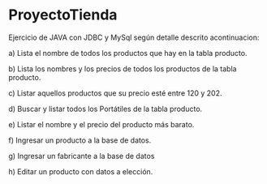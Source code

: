 # ProyectoTienda

Ejercicio de JAVA con JDBC y MySql según detalle descrito acontinuacion:

a) Lista el nombre de todos los productos que hay en la tabla producto.

b) Lista los nombres y los precios de todos los productos de la tabla producto.

c) Listar aquellos productos que su precio esté entre 120 y 202.

d) Buscar y listar todos los Portátiles de la tabla producto.

e) Listar el nombre y el precio del producto más barato.

f) Ingresar un producto a la base de datos.

g) Ingresar un fabricante a la base de datos

h) Editar un producto con datos a elección.

